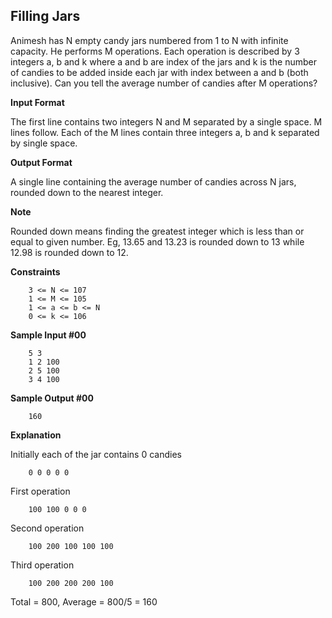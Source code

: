 ## Filling Jars

Animesh has N empty candy jars numbered from 1 to N with infinite capacity. He performs M operations. Each operation is described by 3 integers a, b and k where a and b are index of the jars and k is the number of candies to be added inside each jar with index between a and b (both inclusive). Can you tell the average number of candies after M operations?

**Input Format**

The first line contains two integers N and M separated by a single space.
M lines follow. Each of the M lines contain three integers a, b and k separated by single space.

**Output Format**

A single line containing the average number of candies across N jars, rounded down to the nearest integer.

**Note**

Rounded down means finding the greatest integer which is less than or equal to given number. Eg, 13.65 and 13.23 is rounded down to 13 while 12.98 is rounded down to 12.

**Constraints**

		3 <= N <= 107
		1 <= M <= 105
		1 <= a <= b <= N
		0 <= k <= 106

**Sample Input #00**

		5 3
		1 2 100
		2 5 100
		3 4 100

**Sample Output #00**

		160

**Explanation**

Initially each of the jar contains 0 candies

		0 0 0 0 0 

First operation

		100 100 0 0 0 

Second operation

		100 200 100 100 100 

Third operation

		100 200 200 200 100  
		
Total = 800, Average = 800/5 = 160